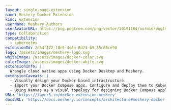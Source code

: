 ```yaml
---
layout: single-page-extension
name: Meshery Docker Extension
kind: extension
userName: Meshery Authors
userAvatarURL: https://png.pngtree.com/png-vector/20191104/ourmid/pngtree-businessman-avatar-cartoon-style-png-image_1953664.jpg
type: Collaboration
compatibility: 
  - kubernetes
extensionId: 2d54f372-10e5-4c4e-8d23-b9c35c68ce98
logo: /assets/images/meshery-logo.svg
whiteImage: /assets/images/docker-color.svg
colorImage: /assets/images/docker-white.svg
extensionInfo: |
  Wrangle cloud native apps using Docker Desktop and Meshery.
extensionCaveats: |
  - Visually design your Docker-based infrastructure.
  - Import your Docker Compose apps. Configure and deploy them to Kubernetes and integrate into your GitOps pipeline.
  - Using Kanvas as a visual topology for designing Docker Compose applications, operating Kubernetes, service meshes, and their workloads.
URL: 'https://layer5.io/docker-extension-meshery'
docsURL: 'https://docs.meshery.io/concepts/architecture#meshery-docker-extension'
---
```

